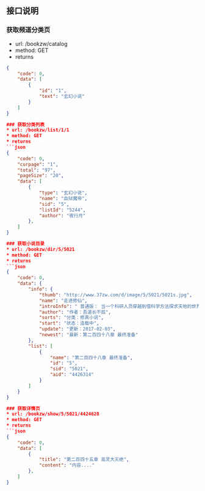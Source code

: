 ## 接口说明  

### 获取频道分类页
* url: /bookzw/catalog
* method: GET
* returns
```json
{
    "code": 0,
    "data": [
        {
            "id": "1",
            "text": "玄幻小说"
        }
    ]
}

### 获取分类列表
* url: /bookzw/list/1/1
* method: GET
* returns
```json
{
    "code": 0,
    "curpage": "1",
    "total": "97",
    "pageSize": "20",
    "data": [
        {
            "type": "玄幻小说",
            "name": "血狱魔帝",
            "sid": "5",
            "listId": "5244",
            "author": "夜行月"
        },
    ]
}

### 获取小说目录
* url: /bookzw/dir/5/5021
* method: GET
* returns
```json
{
    "code": 0,
    "data": {
        "info": {
            "thumb": "http://www.37zw.com/d/image/5/5021/5021s.jpg",
            "name": "走进修仙",
            "introInfo": " 普通版： 当一个科研人员穿越到借科学方法探求天地的世界…… 王崎：我们的口号是——学好数理化，修仙问道都不怕！ CCTV10版： 《天演图录》为何与进化论有关？飘渺无定云剑和概率云又有何关系？修真人士如何建造修真原子弹？量子力学怎样在修真中得到体现？万年前的绝世强者、今天的戒指老爷爷为何被评价为“误人子弟”“没用”？量子尊师薄耳、不准道人海森宝、太一天尊艾慈昙又与大科学家波尔、海森堡、爱因斯坦究竟有何联系？让我们跟随主持人，哦不，主角王崎一起进入今天的《走进修仙》，探索科学修仙的秘密 ",
            "author": "作者：吾道长不孤",
            "sorts": "分类：修真小说",
            "start": "状态：连载中",
            "update": "更新：2017-02-03",
            "newest": "最新：第二百四十八章 最终准备"
        },
        "list": [
            {
                "name": "第二百四十八章 最终准备",
                "id": "5",
                "sid": "5021",
                "aid": "4426314"
            }
        ]
    }
}

### 获取详情页
* url: /bookzw/show/5/5021/4424628
* method: GET
* returns
```json
{
    "code": 0,
    "data": [
        {
            "title": "第二百四十五章 高灵大灭绝",
            "content": "内容...."
        },
    ]
}
